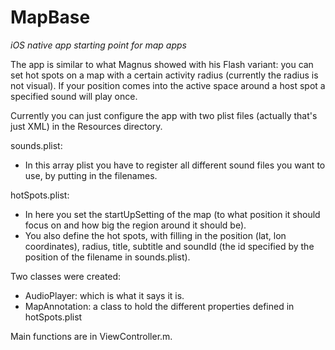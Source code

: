 MapBase
=======

*iOS native app starting point for map apps*

The app is similar to what Magnus showed with his Flash variant: you can set hot spots on a map with a certain activity radius (currently the radius is not visual). If your position comes into the active space around a host spot a specified sound will play once.

Currently you can just configure the app with two plist files (actually that's just XML) in the Resources directory.

sounds.plist:
- In this array plist you have to register all different sound files you want to use, by putting in the filenames.

hotSpots.plist:
- In here you set the startUpSetting of the map (to what position it should focus on and how big the region around it should be).
- You also define the hot spots, with filling in the position (lat, lon coordinates), radius, title, subtitle and soundId (the id specified by the position of the filename in sounds.plist).

Two classes were created:
- AudioPlayer: which is what it says it is.
- MapAnnotation: a class to hold the different properties defined in hotSpots.plist

Main functions are in ViewController.m.